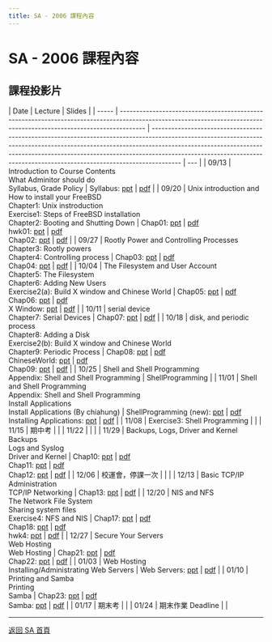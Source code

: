 ```yaml
---
title: SA - 2006 課程內容
---
```


# SA - 2006 課程內容

## 課程投影片

| Date  | Lecture                                                                                                                                                              | Slides                                                                                                                                                                                                                                                                                                                            |
| ----- | -------------------------------------------------------------------------------------------------------------------------------------------------------------------- | --------------------------------------------------------------------------------------------------------------------------------------------------------------------------------------------------------------------------------------------------------------------------------------------------------------------------------- | --- |
| 09/13 | Introduction to Course Contents<br>What Adminitor should do<br>Syllabus, Grade Policy                                                                                | Syllabus: [ppt](/assets/sa/2006/00_Syllabus.pdf) &#124; [pdf](/assets/sa/2006/00_Syllabus.pdf)                                                                                                                                                                                                                                                        |
| 09/20 | Unix introduction and How to install your FreeBSD<br>Chapter1: Unix instroduction<br>Exercise1: Steps of FreeBSD installation<br>Chapter2: Booting and Shutting Down | Chap01: [ppt](/assets/sa/2006/01_Unix%20Introduciton.pdf) &#124; [pdf](/assets/sa/2006/01_Unix%20Introduciton.pdf)<br>hwk01: [ppt](/assets/sa/2006/hwk1_Install%20FreeBSD.pdf) &#124; [pdf](/assets/sa/2006/hwk1_Install%20FreeBSD.pdf)<br>Chap02: [ppt](/assets/sa/2006/02_Booting%20Up%20and%20Sutting%20Down.pdf) &#124; [pdf](/assets/sa/2006/02_Booting%20Up%20and%20Sutting%20Down.pdf) |
| 09/27 | Rootly Power and Controlling Processes<br>Chapter3: Rootly powers<br>Chapter4: Controlling process                                                                   | Chap03: [ppt](/assets/sa/2006/03_Rootly%20Powers.pdf) &#124; [pdf](/assets/sa/2006/03_Rootly%20Powers.pdf)<br>Chap04: [ppt](/assets/sa/2006/04_Controlling%20Process.pdf) &#124; [pdf](/assets/sa/2006/04_Controlling%20Process.pdf)                                                                                                                                      |
| 10/04 | The Filesystem and User Account<br>Chapter5: The Filesystem<br>Chapter6: Adding New Users<br>Exercise2(a): Build X window and Chinese World                          | Chap05: [ppt](/assets/sa/2006/05_The%20FileSystem.pdf) &#124; [pdf](/assets/sa/2006/05_The%20FileSystem.pdf)<br>Chap06: [ppt](/assets/sa/2006/06_Adding%20New%20Users.pdf) &#124; [pdf](/assets/sa/2006/06_Adding%20New%20Users.pdf)<br>X Window: [ppt](/assets/sa/2006/hwk2a_BuildXWindow.pdf) &#124; [pdf](/assets/sa/2006/hwk2a_BuildXWindow.pdf)                                          |
| 10/11 | serial device<br>Chapter7: Serial Devices                                                                                                                            | Chap07: [ppt](/assets/sa/2006/07_Serial%20Devices.pdf) &#124; [pdf](/assets/sa/2006/07_Serial%20Devices.pdf)                                                                                                                                                                                                                                          |
| 10/18 | disk, and periodic process<br>Chapter8: Adding a Disk<br>Exercise2(b): Build X window and Chinese World<br>Chapter9: Periodic Process                                | Chap08: [ppt](/assets/sa/2006/08_Adding%20Disk.pdf) &#124; [pdf](/assets/sa/2006/08_Adding%20Disk.pdf)<br>ChineseWorld: [ppt](/assets/sa/2006/hwk2b_ChineseWorld.pdf) &#124; [pdf](/assets/sa/2006/hwk2b_ChineseWorld.pdf)<br>Chap09: [ppt](/assets/sa/2006/09_Periodic%20Processes.pdf) &#124; [pdf](/assets/sa/2006/09_Periodic%20Processes.pdf)                                            |
| 10/25 | Shell and Shell Programming<br>Appendix: Shell and Shell Programming                                                                                                 | ShellProgramming                                                                                                                                                                                                                                                                                                                  |
| 11/01 | Shell and Shell Programming<br>Appendix: Shell and Shell Programming<br>Install Applications<br>Install Applications (By chiahung)                                   | ShellProgramming (new): [ppt](/assets/sa/2006/ShellProgramming.pdf) &#124; [pdf](/assets/sa/2006/ShellProgramming.pdf)<br>Installing Applications: [ppt](/assets/sa/2006/Installing%20Applications.pdf) &#124; [pdf](/assets/sa/2006/Installing%20Applications.pdf)                                                                                                       |
| 11/08 | Exercise3: Shell Programming                                                                                                                                         |                                                                                                                                                                                                                                                                                                                                   |
| 11/15 | 期中考                                                                                                                                                               |                                                                                                                                                                                                                                                                                                                                   |
| 11/22 |                                                                                                                                                                      |                                                                                                                                                                                                                                                                                                                                   |
| 11/29 | Backups, Logs, Driver and Kernel<br>Backups<br>Logs and Syslog<br>Driver and Kernel                                                                                  | Chap10: [ppt](/assets/sa/2006/10_Backups.pdf) &#124; [pdf](/assets/sa/2006/10_Backups.pdf)<br>Chap11: [ppt](/assets/sa/2006/11_Syslog%20and%20Logs.pdf) &#124; [pdf](/assets/sa/2006/11_Syslog%20and%20Logs.pdf)<br>Chap12: [ppt](/assets/sa/2006/12_Driver%20and%20Kernel.pdf) &#124; [pdf](/assets/sa/2006/12_Driver%20and%20Kernel.pdf)                                                    |
| 12/06 | 校運會，停課一次                                                                                                                                                     |                                                                                                                                                                                                                                                                                                                                   |     |
| 12/13 | Basic TCP/IP Administration<br>TCP/IP Networking                                                                                                                     | Chap13: [ppt](/assets/sa/2006/13_TCPIP.pdf) &#124; [pdf](/assets/sa/2006/13_TCPIP.pdf)                                                                                                                                                                                                                                                                |
| 12/20 | NIS and NFS<br>The Network File System<br>Sharing system files<br>Exercise4: NFS and NIS                                                                             | Chap17: [ppt](/assets/sa/2006/17_NFS.pdf) &#124; [pdf](/assets/sa/2006/17_NFS.pdf)<br>Chap18: [ppt](/assets/sa/2006/18_NIS.pdf) &#124; [pdf](/assets/sa/2006/18_NIS.pdf)<br>hwk4: [ppt](/assets/sa/2006/hwk4_NFS+NIS.pdf) &#124; [pdf](/assets/sa/2006/hwk4_NFS+NIS.pdf)                                                                                                                      |
| 12/27 | Secure Your Servers<br>Web Hosting<br>Web Hosting                                                                                                                    | Chap21: [ppt](/assets/sa/2006/21_Security.pdf) &#124; [pdf](/assets/sa/2006/21_Security.pdf)<br>Chap22: [ppt](/assets/sa/2006/22_Web%20Hosting.pdf) &#124; [pdf](/assets/sa/2006/22_Web%20Hosting.pdf)                                                                                                                                                                    |
| 01/03 | Web Hosting<br>Installing/Administrating Web Servers                                                                                                                 | Web Servers: [ppt](/assets/sa/2006/hwk5a_installing%20webservers.pdf) &#124; [pdf](/assets/sa/2006/hwk5a_installing%20webservers.pdf)                                                                                                                                                                                                                 |
| 01/10 | Printing and Samba<br>Printing<br>Samba                                                                                                                              | Chap23: [ppt](/assets/sa/2006/23_Printing.pdf) &#124; [pdf](/assets/sa/2006/23_Printing.pdf)<br>Samba: [ppt](/assets/sa/2006/hwk5b_samba.pdf) &#124; [pdf](/assets/sa/2006/hwk5b_samba.pdf)                                                                                                                                                                               |
| 01/17 | 期末考                                                                                                                                                               |                                                                                                                                                                                                                                                                                                                                   |
| 01/24 | 期末作業 Deadline                                                                                                                                                    |                                                                                                                                                                                                                                                                                                                                   |

---

[返回 SA 首頁](/sa/)
